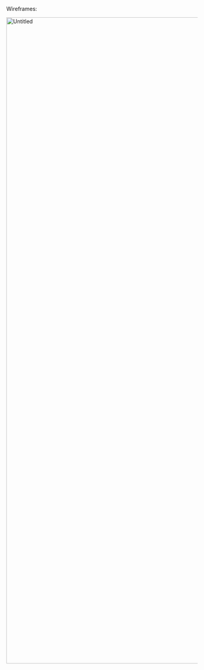 Wireframes:

<img width="1696" alt="Untitled" src="https://github.com/user-attachments/assets/1b6ee41d-9368-41a6-b3b4-b6dac1a1217c" />
